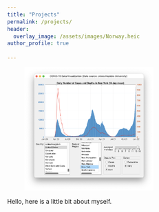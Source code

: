 ```yaml
---
title: "Projects"
permalink: /projects/
header:
  overlay_image: /assets/images/Norway.heic
author_profile: true

---
```


<figure style="width: 300px" class="align-right">
  <a href="/assets/images/COVID-19 DASHBOARD.png"><img src="/assets/images/COVID-19 DASHBOARD.png"></a>
</figure> 

Hello, here is a little bit about myself.
